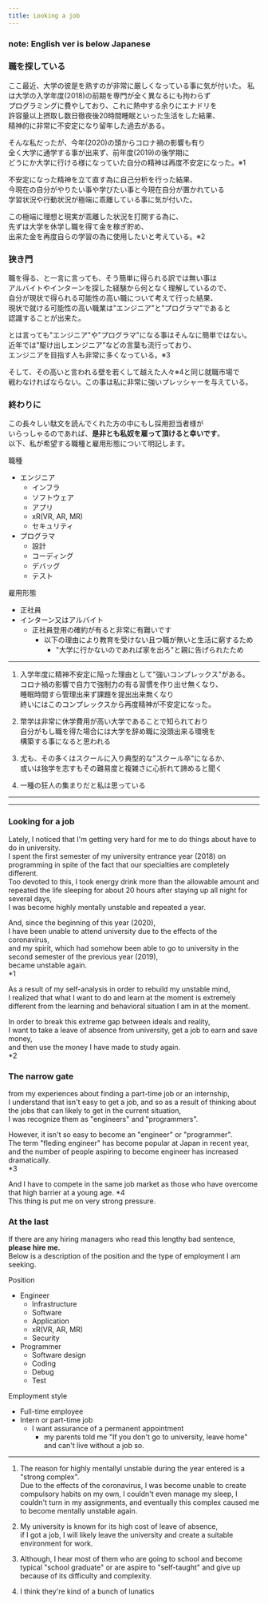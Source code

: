 ```yaml
---
title: Looking a job
---
```

### **note: English ver is below Japanese**

### 職を探している
ここ最近、大学の彼是を熟すのが非常に厳しくなっている事に気が付いた。
私は大学の入学年度(2018)の前期を専門が全く異なるにも拘わらず  
プログラミングに費やしており、これに熱中する余りにエナドリを  
許容量以上摂取し数日徹夜後20時間睡眠といった生活をした結果、  
精神的に非常に不安定になり留年した過去がある。  
  
そんな私だったが、今年(2020)の頭からコロナ禍の影響も有り  
全く大学に通学する事が出来ず、前年度(2019)の後学期に  
どうにか大学に行ける様になっていた自分の精神は再度不安定になった。※1  
  
不安定になった精神を立て直す為に自己分析を行った結果、  
今現在の自分がやりたい事や学びたい事と今現在自分が置かれている  
学習状況や行動状況が極端に乖離している事に気が付いた。  
  
この極端に理想と現実が乖離した状況を打開する為に、  
先ずは大学を休学し職を得て金を稼ぎ貯め、  
出来た金を再度自らの学習の為に使用したいと考えている。※2  
  
### 狭き門
職を得る、と一言に言っても、そう簡単に得られる訳では無い事は  
アルバイトやインターンを探した経験から何となく理解しているので、  
自分が現状で得られる可能性の高い職について考えて行った結果、  
現状で就ける可能性の高い職業は"エンジニア"と"プログラマ"であると  
認識することが出来た。
  
とは言っても"エンジニア"や"プログラマ"になる事はそんなに簡単ではない。  
近年では"駆け出しエンジニア"などの言葉も流行っており、  
エンジニアを目指す人も非常に多くなっている。※3
  
そして、その高いと言われる壁を若くして越えた人々※4と同じ就職市場で  
戦わなければならない。この事は私に非常に強いプレッシャーを与えている。

### 終わりに
この長々しい駄文を読んでくれた方の中にもし採用担当者様が  
いらっしゃるのであれば、**是非とも私奴を雇って頂けると幸いです**。  
以下、私が希望する職種と雇用形態について明記します。
  
職種
- エンジニア
    - インフラ
    - ソフトウェア
    - アプリ
    - xR(VR, AR, MR)
    - セキュリティ
- プログラマ
    - 設計
    - コーディング
    - デバッグ
    - テスト

雇用形態
- 正社員
- インターン又はアルバイト
    - 正社員登用の確約が有ると非常に有難いです
        - 以下の理由により教育を受けない且つ職が無いと生活に窮するため
            - "大学に行かないのであれば家を出ろ"と親に告げられたため

---
1. 入学年度に精神不安定に陥った理由として"強いコンプレックス"がある。  
   コロナ禍の影響で自力で強制力の有る習慣を作り出せ無くなり、  
   睡眠時間すら管理出来ず課題を提出出来無くなり  
   終いにはこのコンプレックスから再度精神が不安定になった。

2. 幣学は非常に休学費用が高い大学であることで知られており  
   自分がもし職を得た場合には大学を辞め職に没頭出来る環境を  
   構築する事になると思われる

3. 尤も、その多くはスクールに入り典型的な"スクール卒"になるか、  
   或いは独学を志すもその難易度と複雑さに心折れて諦めると聞く

4. 一種の狂人の集まりだと私は思っている

---
---

### Looking for a job
Lately, I noticed that I'm getting very hard for me to do things about have to do in university.  
I spent the first semester of my university entrance year (2018) on programming in spite of the fact that our specialties are completely different.  
Too devoted to this, I took energy drink more than the allowable amount and repeated the life sleeping for about 20 hours after staying up all night for several days,  
I was become highly mentally unstable and repeated a year.  
  
  
And, since the beginning of this year (2020),  
I have been unable to attend university due to the effects of the coronavirus,  
and my spirit, which had somehow been able to go to university in the second semester of the previous year (2019),  
became unstable again.  
*1  
  
As a result of my self-analysis in order to rebuild my unstable mind,  
I realized that what I want to do and learn at the moment is extremely different from the learning and behavioral situation I am in at the moment.  
  
In order to break this extreme gap between ideals and reality,  
I want to take a leave of absence from university, get a job to earn and save money,  
and then use the money I have made to study again.  
*2  

### The narrow gate
from my experiences about finding a part-time job or an internship,  
I understand that isn't easy to get a job, and so as a result of thinking about the jobs  that can likely to get in the current situation,  
I was recognize them as "engineers" and "programmers".  
  
However, it isn't so easy to become an "engineer" or "programmer".  
The term "fleding engineer" has become popular at Japan in recent year,  
and the number of people aspiring to become engineer has increased dramatically.  
*3  
  
And I have to compete in the same job market as those who have overcome that high barrier at a young age. *4  
This thing is put me on very strong pressure.  

### At the last
If there are any hiring managers who read this lengthy bad sentence,  
**please hire me.**  
Below is a description of the position and the type of employment I am seeking.
  
Position
- Engineer
   - Infrastructure
   - Software
   - Application
   - xR(VR, AR, MR)
   - Security
- Programmer
   - Software design
   - Coding
   - Debug
   - Test

Employment style
- Full-time employee
- Intern or part-time job
   - I want assurance of a permanent appointment
      - my parents told me "If you don't go to university, leave home" and can't live without a job so.

---
1. The reason for highly mentallyl unstable during the year entered is a "strong complex".  
   Due to the effects of the coronavirus, I was become unable to create compulsory habits on my own, I couldn't even manage my sleep, I couldn't turn in my assignments, and eventually this complex caused me to become mentally unstable again.

2. My university is known for its high cost of leave of absence,  
   if I got a job, I will likely leave the university and create a suitable environment for work.

3. Although, I hear most of them who are going to school and become typical "school graduate" or are aspire to "self-taught" and give up because of its difficulty and complexity.

4. I think they're kind of a bunch of lunatics